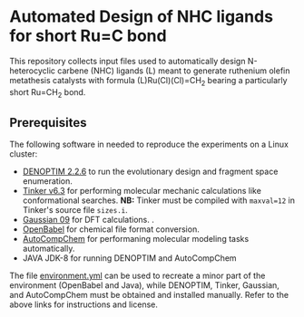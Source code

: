 # Automated Design of NHC ligands for short Ru=C bond
This repository collects input files used to automatically design N-heterocyclic carbene (NHC) ligands (L) 
meant to generate ruthenium olefin metathesis catalysts with formula (L)Ru(Cl)(Cl)=CH<sub>2</sub> bearing a particularly short Ru=CH<sub>2</sub> bond.

## Prerequisites
The following software in needed to reproduce the experiments on a Linux cluster:
* <a href="https://github.com/denoptim-project/DENOPTIM">DENOPTIM 2.2.6</a> to run the evolutionary design and fragment space enumeration.
* <a href="https://dasher.wustl.edu/tinker/">Tinker v6.3</a> for performing molecular mechanic calculations like conformational searches. **NB:** Tinker must be compiled with `maxval=12` in Tinker's source file `sizes.i`.
* <a href="https://gaussian.com/">Gaussian 09</a> for DFT calculations. .
* <a href="http://openbabel.org/wiki/Main_Page">OpenBabel</a> for chemical file format conversion.
* <a href="">AutoCompChem</a> for performaning molecular modeling tasks automatically.
* JAVA JDK-8 for running DENOPTIM and AutoCompChem

The file [environment.yml](environment.yml) can be used to recreate a minor part of the environment (OpenBabel and Java), while DENOPTIM, Tinker, Gaussian, and AutoCompChem must be obtained and installed manually. Refer to the above links for instructions and license.
